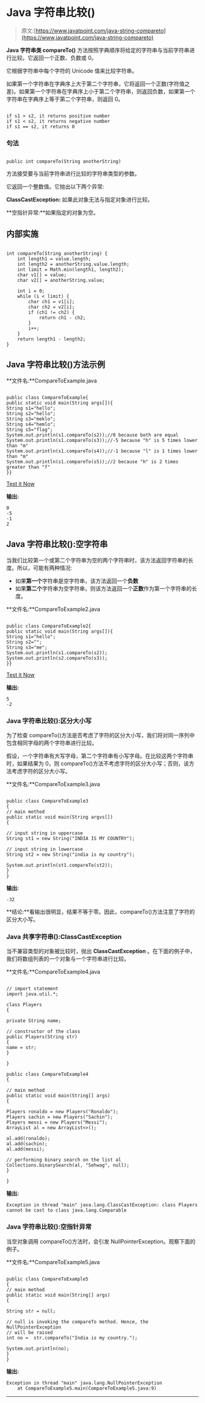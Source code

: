 # Java 字符串比较()

> 原文:[https://www.javatpoint.com/java-string-compareto](https://www.javatpoint.com/java-string-compareto)

**Java 字符串类 compareTo()** 方法按照字典顺序将给定的字符串与当前字符串进行比较。它返回一个正数、负数或 0。

它根据字符串中每个字符的 Unicode 值来比较字符串。

如果第一个字符串在字典序上大于第二个字符串，它将返回一个正数(字符值之差)。如果第一个字符串在字典序上小于第二个字符串，则返回负数，如果第一个字符串在字典序上等于第二个字符串，则返回 0。

```

if s1 > s2, it returns positive number
if s1 < s2, it returns negative number
if s1 == s2, it returns 0

```

### 句法

```

public int compareTo(String anotherString)  

```

方法接受要与当前字符串进行比较的字符串类型的参数。

它返回一个整数值。它抛出以下两个异常:

**ClassCastException:** 如果此对象无法与指定对象进行比较。

**空指针异常:**如果指定的对象为空。

## 内部实施

```

int compareTo(String anotherString) {
    int length1 = value.length;
    int length2 = anotherString.value.length;
    int limit = Math.min(length1, length2);
    char v1[] = value;
    char v2[] = anotherString.value;

    int i = 0;
    while (i < limit) {
        char ch1 = v1[i];
        char ch2 = v2[i];
        if (ch1 != ch2) {
            return ch1 - ch2;
        }
        i++;
    }
    return length1 - length2;
}

```

## Java 字符串比较()方法示例

**文件名:**CompareToExample.java

```

public class CompareToExample{
public static void main(String args[]){
String s1="hello";
String s2="hello";
String s3="meklo";
String s4="hemlo";
String s5="flag";
System.out.println(s1.compareTo(s2));//0 because both are equal
System.out.println(s1.compareTo(s3));//-5 because "h" is 5 times lower than "m"
System.out.println(s1.compareTo(s4));//-1 because "l" is 1 times lower than "m"
System.out.println(s1.compareTo(s5));//2 because "h" is 2 times greater than "f"
}}

```

[Test it Now](https://www.javatpoint.com/opr/test.jsp?filename=CompareToExample)

**输出:**

```
0
-5
-1
2

```

## Java 字符串比较():空字符串

当我们比较第一个或第二个字符串为空的两个字符串时，该方法返回字符串的长度。所以，可能有两种情况:

*   如果**第一个**字符串是空字符串，该方法返回一个**负数**
*   如果**第二个**字符串为空字符串，则该方法返回一个**正数**作为第一个字符串的长度。

**文件名:**CompareToExample2.java

```

public class CompareToExample2{
public static void main(String args[]){
String s1="hello";
String s2="";
String s3="me";
System.out.println(s1.compareTo(s2));
System.out.println(s2.compareTo(s3));
}}

```

[Test it Now](https://www.javatpoint.com/opr/test.jsp?filename=CompareToExample2)

**输出:**

```
5
-2

```

### Java 字符串比较():区分大小写

为了检查 compareTo()方法是否考虑了字符的区分大小写，我们将对同一序列中包含相同字母的两个字符串进行比较。

假设，一个字符串有大写字母，第二个字符串有小写字母。在比较这两个字符串时，如果结果为 0，则 compareTo()方法不考虑字符的区分大小写；否则，该方法考虑字符的区分大小写。

**文件名:**CompareToExample3.java

```

public class CompareToExample3
{
// main method
public static void main(String argvs[])
{

// input string in uppercase
String st1 = new String("INDIA IS MY COUNTRY");

// input string in lowercase
String st2 = new String("india is my country");

System.out.println(st1.compareTo(st2));
}
}

```

**输出:**

```
-32

```

**结论:**看输出很明显，结果不等于零。因此，compareTo()方法注意了字符的区分大小写。

### Java 共享字符串():ClassCastException

当不兼容类型的对象被比较时，抛出 **ClassCastException** 。在下面的例子中，我们将数组列表的一个对象与一个字符串进行比较。

**文件名:**CompareToExample4.java

```

// import statement
import java.util.*;

class Players 
{

private String name;

// constructor of the class
public Players(String str)
{
name = str;
}

}

public class CompareToExample4
{

// main method
public static void main(String[] args) 
{

Players ronaldo = new Players("Ronaldo");
Players sachin = new Players("Sachin");
Players messi = new Players("Messi");
ArrayList al = new ArrayList<>();

al.add(ronaldo);
al.add(sachin);
al.add(messi);

// performing binary search on the list al
Collections.binarySearch(al, "Sehwag", null);
}

} 
```

**输出:**

```
Exception in thread "main" java.lang.ClassCastException: class Players cannot be cast to class java.lang.Comparable

```

### Java 字符串比较():空指针异常

当空对象调用 compareTo()方法时，会引发 NullPointerException。观察下面的例子。

**文件名:**CompareToExample5.java

```

public class CompareToExample5
{
// main method
public static void main(String[] args) 
{

String str = null;

// null is invoking the compareTo method. Hence, the NullPointerException
// will be raised
int no =  str.compareTo("India is my country.");

System.out.println(no);
}
}

```

**输出:**

```
Exception in thread "main" java.lang.NullPointerException
	at CompareToExample5.main(CompareToExample5.java:9)

```

* * *